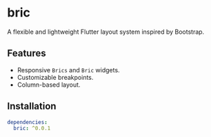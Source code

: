 # bric

A flexible and lightweight Flutter layout system inspired by Bootstrap.

## Features
- Responsive `Brics` and `Bric` widgets.
- Customizable breakpoints.
- Column-based layout.

## Installation

```yaml
dependencies:
  bric: ^0.0.1
